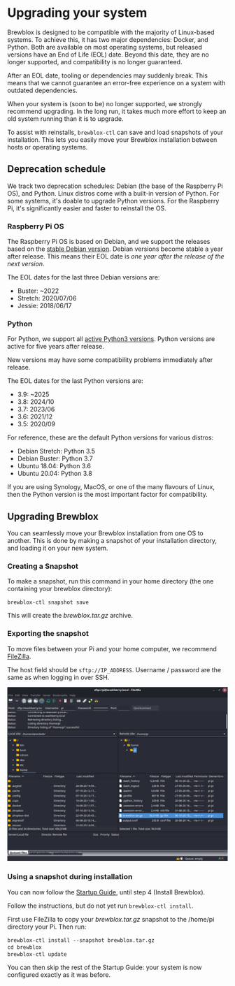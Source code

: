 # Upgrading your system

Brewblox is designed to be compatible with the majority of Linux-based systems.
To achieve this, it has two major dependencies: Docker, and Python.
Both are available on most operating systems, but released versions have an End of Life (EOL) date.
Beyond this date, they are no longer supported, and compatibility is no longer guaranteed.

After an EOL date, tooling or dependencies may suddenly break.
This means that we cannot guarantee an error-free experience on a system with outdated dependencies.

When your system is (soon to be) no longer supported, we strongly recommend upgrading.
In the long run, it takes much more effort to keep an old system running than it is to upgrade.

To assist with reinstalls, `brewblox-ctl` can save and load snapshots of your installation.
This lets you easily move your Brewblox installation between hosts or operating systems.

## Deprecation schedule

We track two deprecation schedules: Debian (the base of the Raspberry Pi OS), and Python.
Linux distros come with a built-in version of Python.
For some systems, it's doable to upgrade Python versions.
For the Raspberry Pi, it's significantly easier and faster to reinstall the OS.

### Raspberry Pi OS

The Raspberry Pi OS is based on Debian,
and we support the releases based on the [stable Debian version](https://wiki.debian.org/DebianReleases).
Debian versions become stable a year after release.
This means their EOL date is *one year after the release of the next version*.

The EOL dates for the last three Debian versions are:
- Buster: ~2022
- Stretch: 2020/07/06
- Jessie: 2018/06/17

### Python

For Python, we support all [active Python3 versions](https://devguide.python.org/#status-of-python-branches).
Python versions are active for five years after release.

New versions may have some compatibility problems immediately after release.

The EOL dates for the last Python versions are:
- 3.9: ~2025
- 3.8: 2024/10
- 3.7: 2023/06
- 3.6: 2021/12
- 3.5: 2020/09

For reference, these are the default Python versions for various distros:

- Debian Stretch: Python 3.5
- Debian Buster: Python 3.7
- Ubuntu 18.04: Python 3.6
- Ubuntu 20.04: Python 3.8

If you are using Synology, MacOS, or one of the many flavours of Linux,
then the Python version is the most important factor for compatibility.

## Upgrading Brewblox

You can seamlessly move your Brewblox installation from one OS to another.
This is done by making a snapshot of your installation directory, and loading it on your new system.

### Creating a Snapshot

To make a snapshot, run this command in your home directory (the one containing your brewblox directory):

```
brewblox-ctl snapshot save
```

This will create the *brewblox.tar.gz* archive.

### Exporting the snapshot

To move files between your Pi and your home computer, we recommend [FileZilla](https://filezilla-project.org/).

The host field should be `sftp://IP_ADDRESS`. Username / password are the same as when logging in over SSH.

![FileZilla](../images/filezilla-brewblox-snapshot.png)

### Using a snapshot during installation

You can now follow the [Startup Guide](./startup), until step 4 (Install Brewblox).

Follow the instructions, but do not yet run `brewblox-ctl install`.

First use FileZilla to copy your *brewblox.tar.gz* snapshot to the /home/pi directory your Pi.
Then run:
```
brewblox-ctl install --snapshot brewblox.tar.gz
cd brewblox
brewblox-ctl update
```

You can then skip the rest of the Startup Guide: your system is now configured exactly as it was before.
